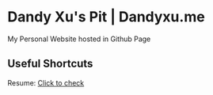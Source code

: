# Dandy Xu's Pit | Dandyxu.me

My Personal Website hosted in Github Page

## Useful Shortcuts

Resume: [Click to check](http://dandyxu.me/resume "Wenqian Xu (Dandy)")

